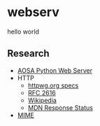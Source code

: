 # webserv
hello world

## Research
- [AOSA Python Web Server](https://aosabook.org/en/500L/a-simple-web-server.html)
- HTTP
  - [httpwg.org specs](https://httpwg.org/specs/)
  - [RFC 2616](https://www.rfc-editor.org/rfc/rfc2616)
  - [Wikipedia](https://en.wikipedia.org/wiki/HTTP)
  - [MDN Response Status](https://developer.mozilla.org/en-US/docs/Web/HTTP/Status)
- [MIME](https://en.wikipedia.org/wiki/MIME)
